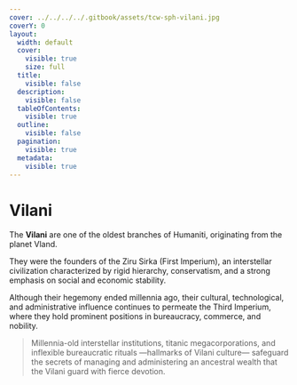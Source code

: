 ```yaml
---
cover: ../../../../.gitbook/assets/tcw-sph-vilani.jpg
coverY: 0
layout:
  width: default
  cover:
    visible: true
    size: full
  title:
    visible: false
  description:
    visible: false
  tableOfContents:
    visible: true
  outline:
    visible: false
  pagination:
    visible: true
  metadata:
    visible: true
---
```


# Vilani

The **Vilani** are one of the oldest branches of Humaniti, originating from the planet Vland.

They were the founders of the Ziru Sirka (First Imperium), an interstellar civilization characterized by rigid hierarchy, conservatism, and a strong emphasis on social and economic stability.

Although their hegemony ended millennia ago, their cultural, technological, and administrative influence continues to permeate the Third Imperium, where they hold prominent positions in bureaucracy, commerce, and nobility.

> Millennia-old interstellar institutions, titanic megacorporations, and inflexible bureaucratic rituals —hallmarks of Vilani culture— safeguard the secrets of managing and administering an ancestral wealth that the Vilani guard with fierce devotion.

